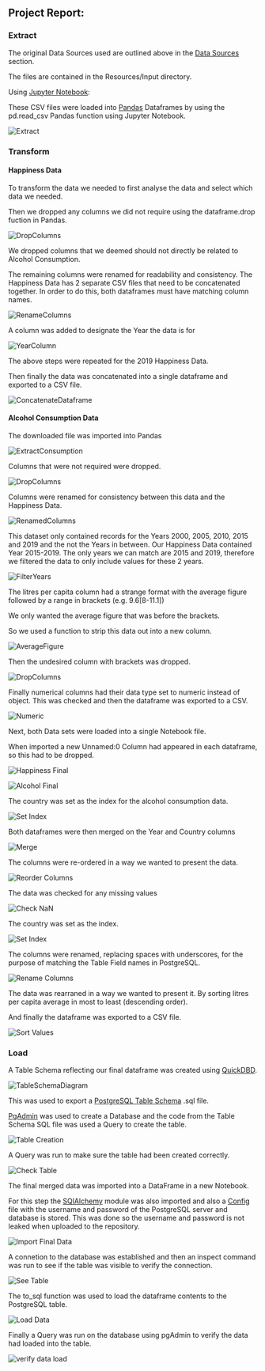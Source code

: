 ## Project Report:<a id="report"></a>

### Extract<a id="extract"></a>
The original Data Sources used are outlined above in the [Data Sources](#sources) section.

The files are contained in the Resources/Input directory.

Using [Jupyter Notebook](#notebook):

These CSV files were loaded into [Pandas](#pandas) Dataframes by using the pd.read_csv Pandas function using Jupyter Notebook.

![Extract](../Images/extract.png)

### Transform<a id="transform"></a>

#### Happiness Data<a id="happiness-data"></a>

To transform the data we needed to first analyse the data and select which data we needed.

Then we dropped any columns we did not require using the dataframe.drop fuction in Pandas.

![DropColumns](Images/drop_columns.png)

We dropped columns that we deemed should not directly be related to Alcohol Consumption.

The remaining columns were renamed for readability and consistency. The Happiness Data has 2 separate CSV files that need to be concatenated together. In order to do this, both dataframes must have matching column names.

![RenameColumns](Images/rename_columns.png)

A column was added to designate the Year the data is for

![YearColumn](Images/year_column.png)

The above steps were repeated for the 2019 Happiness Data.

Then finally the data was concatenated into a single dataframe and exported to a CSV file.

![ConcatenateDataframe](Images/concatenate.png)


#### Alcohol Consumption Data<a id="alcohol-data"></a>

The downloaded file was imported into Pandas

![ExtractConsumption](Images/extract2.png)

Columns that were not required were dropped.

![DropColumns](Images/drop_columns2.png)

Columns were renamed for consistency between this data and the Happiness Data.

![RenamedColumns](Images/rename_columns2.png)

This dataset only contained records for the Years 2000, 2005, 2010, 2015 and 2019 and the not the Years in between. Our Happiness Data contained Year 2015-2019. The only years we can match are 2015 and 2019, therefore we filtered the data to only include values for these 2 years.

![FilterYears](Images/filter_years.png)

The litres per capita column had a strange format with the average figure followed by a range in brackets (e.g. 9.6[8-11.1])

We only wanted the average figure that was before the brackets.

So we used a function to strip this data out into a new column.

![AverageFigure](Images/average_figure.png)

Then the undesired column with brackets was dropped.

![DropColumns](Images/drop_columns3.png)

Finally numerical columns had their data type set to numeric instead of object. This was checked and then the dataframe was exported to a CSV.

![Numeric](Images/numeric.png)

Next, both Data sets were loaded into a single Notebook file.

When imported a new Unnamed:0 Column had appeared in each dataframe, so this had to be dropped.

![Happiness Final](Images/happiness_final.png)

![Alcohol Final](Images/alcohol_final.png)

The country was set as the index for the alcohol consumption data.

![Set Index](Images/set_index.png)

Both dataframes were then merged on the Year and Country columns

![Merge](Images/merge.png)

The columns were re-ordered in a way we wanted to present the data.

![Reorder Columns](Images/reorder.png)

The data was checked for any missing values

![Check NaN](Images/check_nan.png)

The country was set as the index.

![Set Index](Images/set_index2.png)

The columns were renamed, replacing spaces with underscores, for the purpose of matching the Table Field names in PostgreSQL.

![Rename Columns](Images/rename_columns3.png)

The data was rearraned in a way we wanted to present it. By sorting litres per capita average in most to least (descending order).

And finally the dataframe was exported to a CSV file.

![Sort Values](Images/sort_values.png)

### Load<a id="load"></a>

A Table Schema reflecting our final dataframe was created using [QuickDBD](#quickdbd).

![TableSchemaDiagram](Table%20Schema/Table-Schema-Diagram.png)

This was used to export a [PostgreSQL Table Schema](5%20-%20Table%20Schema.sql) .sql file.

[PgAdmin](#pgadmin) was used to create a Database and the code from the Table Schema SQL file was used a Query to create the table.

![Table Creation](Images/table_creation.png)

A Query was run to make sure the table had been created correctly.

![Check Table](Images/check_table.png)

The final merged data was imported into a DataFrame in a new Notebook.

For this step the [SQlAlchemy](#sqlalchemy) module was also imported and also a [Config](#config) file with the username and password of the PostgreSQL server and database is stored. This was done so the username and password is not leaked when uploaded to the repository.


![Import Final Data](Images/import_final.png)

A connetion to the database was established and then an inspect command was run to see if the table was visible to verify the connection.


![See Table](Images/see_table.png)

The to_sql function was used to load the dataframe contents to the PostgreSQL table.

![Load Data](Images/load.png)

Finally a Query was run on the database using pgAdmin to verify the data had loaded into the table.

![verify data load](Images/verify_load.png)